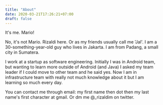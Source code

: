 ```yaml
---
title: "About"
date: 2020-03-21T17:26:21+07:00
draft: false
---
```


<quote>It's me. Mario!</quote>

No, it's not Mario. Rizaldi here. Or as my friends usually call me 'Jal'. I am a 30-something-year-old
guy who lives in Jakarta. I am from Padang, a small city in Sumatera.

I work at a startup as software engineering. Initially I was in Android team, but
wanting to learn more outside of Android (and Java) I asked my team leader if I could move to other
team and he said yes. Now I am in infrastructure team with really not much knowledge about it but
I am learning so much every day.

You can contact me through email: my first name then dot then my last name's first character at gmail.
Or dm me @_rizaldim on twitter.

